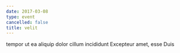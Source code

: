 ```yaml
---
date: 2017-03-08
type: event
cancelled: false
title: velit
---
```

tempor ut ea aliquip dolor cillum incididunt Excepteur amet, esse Duis